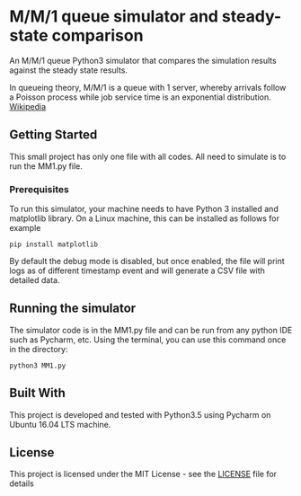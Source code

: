 # M/M/1 queue simulator and steady-state comparison
An M/M/1 queue Python3 simulator that compares the simulation results against the steady state results.

In queueing theory, M/M/1 is a queue with 1 server, whereby arrivals follow a Poisson process while job service time is an exponential distribution. [Wikipedia](https://en.wikipedia.org/wiki/M/M/1_queue)
## Getting Started

This small project has only one file with all codes. All need to simulate is to run the MM1.py file.

### Prerequisites

To run this simulator, your machine needs to have Python 3 installed and matplotlib library. On a Linux machine, this can be installed as follows for example

```
pip install matplotlib
```
By default the debug mode is disabled, but once enabled, the file will print logs as of different timestamp event and will generate a CSV file with detailed data.
## Running the simulator

The simulator code is in the MM1.py file and can be run from any python IDE such as Pycharm, etc.
Using the terminal, you can use this command once in the directory:
```
python3 MM1.py
```

## Built With

This project is developed and tested with Python3.5 using Pycharm on Ubuntu 16.04 LTS machine.

## License

This project is licensed under the MIT License - see the [LICENSE](LICENSE) file for details

